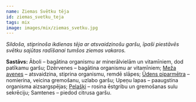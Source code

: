 ```yaml
---
name: Ziemas Svētku tēja
id: ziemas_svetku_teja
tags: mix
image: images/mix/ziemas_svetku.jpg
---
```

*Sildoša, stiprinoša ikdienas tēja ar atsvaidzinošu garšu, īpaši piestāvēs svētku sajūtas radīšanai tumšos ziemas vakaros.*

**Sastāvs:**
Āboli – bagātina organismu ar minerālvielām un vitamīniem, dod patīkamu garšu;
Dzērvenes – bagātina organismu ar vitamīniem;
<a href="https://www.danga.lv/mono/#meza_avenes">Meža avenes</a> – atsvaidzina, stiprina organismu, remdē slāpes;
<a href="https://www.danga.lv/mono/#udens_piparmetra">Ūdens piparmētra</a> – nomierina, veicina gremošanu, uzlabo garšu;
Upeņu lapas – paaugstina organisma aizsargspējas;
<a href="https://www.danga.lv/mono/#pelaski">Pelašķi</a> – rosina ēstgribu un gremošanas sulu sekrēciju;
Samtenes – piedod citrusa garšu.